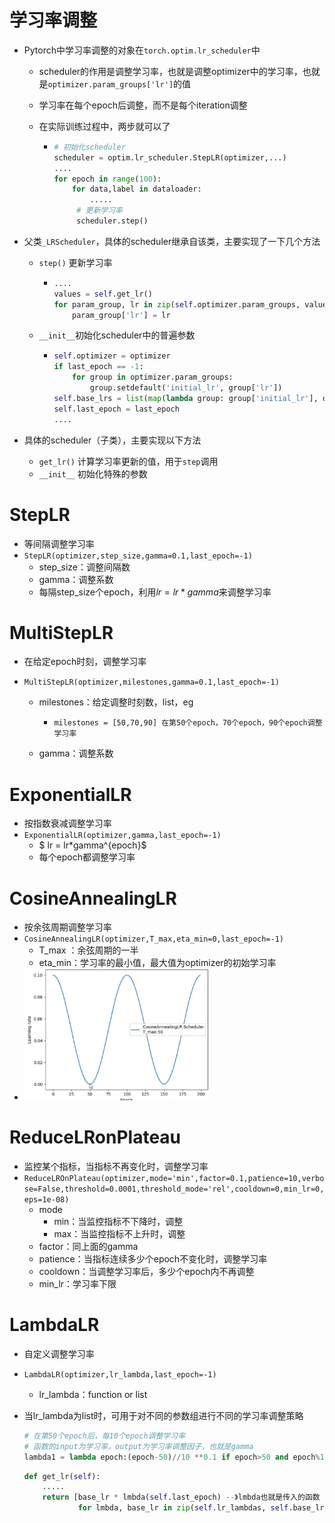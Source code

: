 # 学习率调整

- Pytorch中学习率调整的对象在`torch.optim.lr_scheduler`中

  - scheduler的作用是调整学习率，也就是调整optimizer中的学习率，也就是`optimizer.param_groups['lr']`的值

  - 学习率在每个epoch后调整，而不是每个iteration调整

  - 在实际训练过程中，两步就可以了

    - ```python
      # 初始化scheduler
      scheduler = optim.lr_scheduler.StepLR(optimizer,...)
      ....
      for epoch in range(100):
          for data,label in dataloader:
              .....
           # 更新学习率
           scheduler.step()
      ```

- 父类`_LRScheduler`，具体的scheduler继承自该类，主要实现了一下几个方法

  - `step()` 更新学习率

    - ```python
      ....
      values = self.get_lr()
      for param_group, lr in zip(self.optimizer.param_groups, values):
          param_group['lr'] = lr
      ```

  - `__init__`初始化scheduler中的普遍参数

    - ```python
      self.optimizer = optimizer
      if last_epoch == -1:
          for group in optimizer.param_groups:
              group.setdefault('initial_lr', group['lr'])
      self.base_lrs = list(map(lambda group: group['initial_lr'], optimizer.param_groups))
      self.last_epoch = last_epoch
      ....
      ```

      

- 具体的scheduler（子类），主要实现以下方法

  - `get_lr()`  计算学习率更新的值，用于`step`调用
  - `__init__` 初始化特殊的参数



# StepLR

- 等间隔调整学习率
- `StepLR(optimizer,step_size,gamma=0.1,last_epoch=-1)`
  - step_size：调整间隔数
  - gamma：调整系数
  - 每隔step_size个epoch，利用$lr = lr*gamma$来调整学习率

# MultiStepLR

- 在给定epoch时刻，调整学习率

- `MultiStepLR(optimizer,milestones,gamma=0.1,last_epoch=-1)`

  - milestones：给定调整时刻数，list，eg

    - ```
      milestones = [50,70,90] 在第50个epoch，70个epoch，90个epoch调整学习率
      ```

  - gamma：调整系数

# ExponentialLR

- 按指数衰减调整学习率
- `ExponentialLR(optimizer,gamma,last_epoch=-1)`
  - $ lr = lr*gamma^{epoch}$
  - 每个epoch都调整学习率



# CosineAnnealingLR

- 按余弦周期调整学习率
- `CosineAnnealingLR(optimizer,T_max,eta_min=0,last_epoch=-1)`
  - T_max ：余弦周期的一半
  - eta_min：学习率的最小值，最大值为optimizer的初始学习率
- <img src="images/image-20200603102801798.png" alt="image-20200603102801798" style="zoom:70%;" />



# ReduceLRonPlateau

- 监控某个指标，当指标不再变化时，调整学习率
- `ReduceLROnPlateau(optimizer,mode='min',factor=0.1,patience=10,verbose=False,threshold=0.0001,threshold_mode='rel',cooldown=0,min_lr=0,eps=1e-08)`
  - mode
    - min：当监控指标不下降时，调整
    - max：当监控指标不上升时，调整
  - factor：同上面的gamma
  - patience：当指标连续多少个epoch不变化时，调整学习率
  - cooldown：当调整学习率后，多少个epoch内不再调整
  - min_lr：学习率下限

# LambdaLR

- 自定义调整学习率

- `LambdaLR(optimizer,lr_lambda,last_epoch=-1)`

  - lr_lambda：function  or list

- 当lr_lambda为list时，可用于对不同的参数组进行不同的学习率调整策略

  ```python
  # 在第50个epoch后，每10个epoch调整学习率
  # 函数的input为学习率，output为学习率调整因子，也就是gamma
  lambda1 = lambda epoch:(epoch-50)//10 **0.1 if epoch>50 and epoch%10==0 else 1
  ```

  ```python
  def get_lr(self):
      .....
      return [base_lr * lmbda(self.last_epoch) --》lmbda也就是传入的函数
              for lmbda, base_lr in zip(self.lr_lambdas, self.base_lrs)]
  ```

  